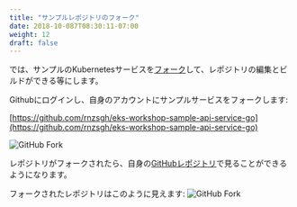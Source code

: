 ```yaml
---
title: "サンプルレポジトリのフォーク"
date: 2018-10-087T08:30:11-07:00
weight: 12
draft: false
---
```


<!--
We are now going to [fork](https://help.github.com/articles/fork-a-repo/) the sample Kubernetes service
so that we will be able modify the repository and trigger builds.
-->
では、サンプルのKubernetesサービスを[フォーク](https://help.github.com/articles/fork-a-repo/)して、レポジトリの編集とビルドができる等にします。

<!--
Login to GitHub and fork the sample service to your own account:
-->
Githubにログインし、自身のアカウントにサンプルサービスをフォークします:

[https://github.com/rnzsgh/eks-workshop-sample-api-service-go](https://github.com/rnzsgh/eks-workshop-sample-api-service-go)

![GitHub Fork](/images/codepipeline/github_fork.png)

<!--
Once the repo is forked, you can view it in your your [GitHub repositories](https://github.com).
-->
レポジトリがフォークされたら、自身の[GitHubレポジトリ](https://github.com)で見ることができるようになります。

<!--
The forked repo will look like:
-->
フォークされたレポジトリはこのように見えます:
![GitHub Fork](/images/codepipeline/github_fork_example.png)
